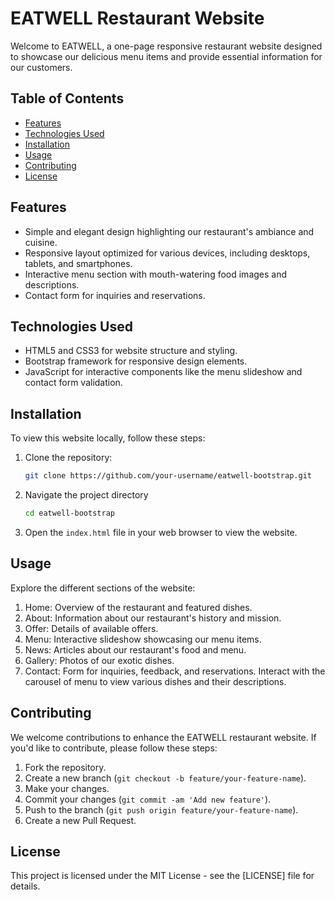 # EATWELL Restaurant Website

Welcome to EATWELL, a one-page responsive restaurant website designed to showcase our delicious menu items and provide essential information for our customers.

## Table of Contents

- [Features](#features)
- [Technologies Used](#technologies-used)
- [Installation](#installation)
- [Usage](#usage)
- [Contributing](#contributing)
- [License](#license)

## Features

- Simple and elegant design highlighting our restaurant's ambiance and cuisine.
- Responsive layout optimized for various devices, including desktops, tablets, and smartphones.
- Interactive menu section with mouth-watering food images and descriptions.
- Contact form for inquiries and reservations.

## Technologies Used

- HTML5 and CSS3 for website structure and styling.
- Bootstrap framework for responsive design elements.
- JavaScript for interactive components like the menu slideshow and contact form validation.

## Installation

To view this website locally, follow these steps:

1. Clone the repository:

   ```bash
   git clone https://github.com/your-username/eatwell-bootstrap.git
   ```

2. Navigate the project directory
    ```bash
    cd eatwell-bootstrap
    ```
3. Open the `index.html` file in your web browser to view the website.

## Usage

Explore the different sections of the website:
   1. Home: Overview of the restaurant and featured dishes.
   2. About: Information about our restaurant's history and mission.
   3. Offer: Details of available offers.
   4. Menu: Interactive slideshow showcasing our menu items.
   5. News: Articles about our restaurant's food and menu.
   6. Gallery: Photos of our exotic dishes.
   7. Contact: Form for inquiries, feedback, and reservations.
Interact with the carousel of menu to view various dishes and their descriptions.

## Contributing

We welcome contributions to enhance the EATWELL restaurant website. If you'd like to contribute, please follow these steps:

1. Fork the repository.
2. Create a new branch (`git checkout -b feature/your-feature-name`).
3. Make your changes.
4. Commit your changes (`git commit -am 'Add new feature'`).
5. Push to the branch (`git push origin feature/your-feature-name`).
6. Create a new Pull Request.

## License

This project is licensed under the MIT License - see the [LICENSE] file for details.